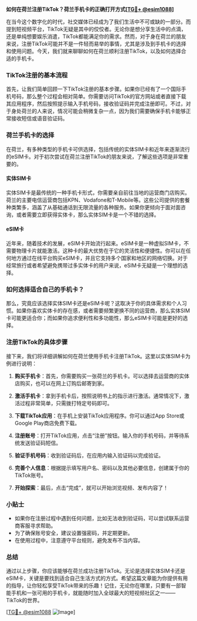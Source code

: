 **如何在荷兰注册TikTok？荷兰手机卡的正确打开方式[[TG💪+ @esim1088](https://t.me/s/esim1088)]**

在当今这个数字化的时代，社交媒体已经成为了我们生活中不可或缺的一部分。而提到短视频平台，TikTok无疑是其中的佼佼者。无论你是想分享生活中的点滴，还是单纯想要娱乐消遣，TikTok都能满足你的需求。然而，对于身在荷兰的朋友来说，注册TikTok可能并不是一件轻而易举的事情，尤其是涉及到手机卡的选择和使用问题。今天，我们就来聊聊如何在荷兰顺利注册TikTok，以及如何选择合适的手机卡。

### TikTok注册的基本流程

首先，让我们简单回顾一下TikTok注册的基本步骤。如果你已经有了一个国际手机号码，那么整个过程会相对简单。你需要访问TikTok的官方网站或者直接下载其应用程序，然后按照提示输入手机号码，接收验证码并完成注册即可。不过，对于身处荷兰的人来说，情况可能会稍微复杂一点，因为我们需要确保手机卡能够正常接收短信或语音验证码。

### 荷兰手机卡的选择

在荷兰，有多种类型的手机卡可供选择，包括传统的实体SIM卡和近年来逐渐流行的eSIM卡。对于初次尝试在荷兰注册TikTok的朋友来说，了解这些选项是非常重要的。

#### 实体SIM卡

实体SIM卡是最传统的一种手机卡形式，你需要亲自前往当地的运营商门店购买。荷兰的主要电信运营商包括KPN、Vodafone和T-Mobile等。这些公司提供的套餐种类繁多，涵盖了从基础通话到无限流量的各种服务。如果你更倾向于面对面咨询，或者需要立即获得实体卡，那么实体SIM卡是一个不错的选择。

#### eSIM卡

近年来，随着技术的发展，eSIM卡开始流行起来。eSIM卡是一种虚拟SIM卡，不需要物理卡片就能激活。这种卡的最大优势在于它的灵活性和便捷性。你可以在任何地方通过在线平台购买eSIM卡，并且它支持多个国家和地区的网络切换。对于经常旅行或者希望避免携带过多实体卡的用户来说，eSIM卡无疑是一个理想的选择。

### 如何选择适合自己的手机卡？

那么，究竟应该选择实体SIM卡还是eSIM卡呢？这取决于你的具体需求和个人习惯。如果你喜欢实体卡的存在感，或者需要频繁更换不同的运营商，那么实体SIM卡可能更适合你；而如果你追求便利性和多功能性，那么eSIM卡可能是更好的选择。

### 注册TikTok的具体步骤

接下来，我们将详细讲解如何在荷兰使用手机卡注册TikTok。这里以实体SIM卡为例进行说明：

1. **购买手机卡**：首先，你需要购买一张荷兰的手机卡。可以选择去运营商的实体店购买，也可以在网上订购后邮寄到家。
   
2. **激活手机卡**：拿到手机卡后，按照说明书上的指示进行激活。通常情况下，激活过程非常简单，只需拨打特定号码即可。

3. **下载TikTok应用**：在手机上安装TikTok应用程序。你可以通过App Store或Google Play商店免费下载。

4. **注册账号**：打开TikTok应用，点击“注册”按钮。输入你的手机号码，并等待系统发送验证码短信。

5. **验证手机号码**：收到验证码后，在应用内输入验证码以完成验证。

6. **完善个人信息**：根据提示填写用户名、密码以及其他必要信息，创建属于你的TikTok账号。

7. **开始探索**：最后，点击“完成”，就可以开始浏览视频、发布内容了！

### 小贴士

- 如果你在注册过程中遇到任何问题，比如无法收到验证码，可以尝试联系运营商客服寻求帮助。
- 为了确保账号安全，建议设置强密码，并定期更新。
- 在使用过程中，注意遵守平台规则，避免发布不当内容。

### 总结

通过以上步骤，你应该能够在荷兰成功注册TikTok。无论是选择实体SIM卡还是eSIM卡，关键是要找到适合自己生活方式的方式。希望这篇文章能为你提供有用的指导，让你轻松享受TikTok带来的乐趣！记住，无论你在哪里，只要有一部智能手机和一张可用的手机卡，就能随时加入全球最大的短视频社区之一——TikTok的世界。

[[TG💪+ @esim1088](https://t.me/s/esim1088) ![Image](https://i.postimg.cc/4NQfJmqS/Snipaste-2025-05-13-00-14-12.png)]